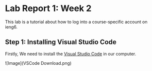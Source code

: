 # Lab Report 1: Week 2
This lab is a tutorial about how to log into a course-specific account on ieng6.
## Step 1: Installing Visual Studio Code
Firstly, We need to install the [Visual Studio Code](https://code.visualstudio.com/) in our computer.

![Image](VSCode Download.png)
